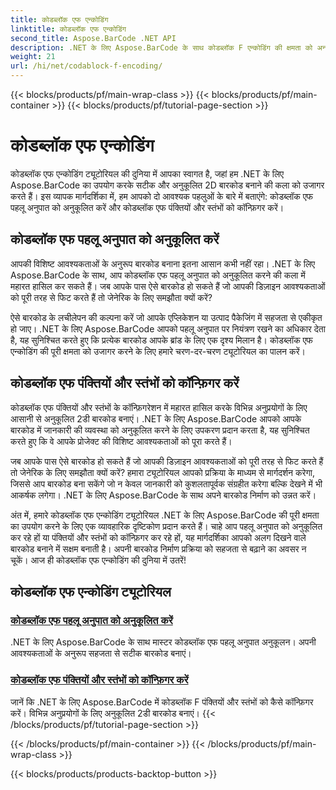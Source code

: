 ```yaml
---
title: कोडब्लॉक एफ एन्कोडिंग
linktitle: कोडब्लॉक एफ एन्कोडिंग
second_title: Aspose.BarCode .NET API
description: .NET के लिए Aspose.BarCode के साथ कोडब्लॉक F एन्कोडिंग की क्षमता को अनलॉक करें। पहलू अनुपात को अनुकूलित करें, सटीक 2डी बारकोड के लिए पंक्तियों और स्तंभों को कॉन्फ़िगर करें।
weight: 21
url: /hi/net/codablock-f-encoding/
---
```


{{< blocks/products/pf/main-wrap-class >}}
{{< blocks/products/pf/main-container >}}
{{< blocks/products/pf/tutorial-page-section >}}

# कोडब्लॉक एफ एन्कोडिंग


कोडब्लॉक एफ एन्कोडिंग ट्यूटोरियल की दुनिया में आपका स्वागत है, जहां हम .NET के लिए Aspose.BarCode का उपयोग करके सटीक और अनुकूलित 2D बारकोड बनाने की कला को उजागर करते हैं। इस व्यापक मार्गदर्शिका में, हम आपको दो आवश्यक पहलुओं के बारे में बताएंगे: कोडब्लॉक एफ पहलू अनुपात को अनुकूलित करें और कोडब्लॉक एफ पंक्तियों और स्तंभों को कॉन्फ़िगर करें।

## कोडब्लॉक एफ पहलू अनुपात को अनुकूलित करें

आपकी विशिष्ट आवश्यकताओं के अनुरूप बारकोड बनाना इतना आसान कभी नहीं रहा। .NET के लिए Aspose.BarCode के साथ, आप कोडब्लॉक एफ पहलू अनुपात को अनुकूलित करने की कला में महारत हासिल कर सकते हैं। जब आपके पास ऐसे बारकोड हो सकते हैं जो आपकी डिज़ाइन आवश्यकताओं को पूरी तरह से फिट करते हैं तो जेनेरिक के लिए समझौता क्यों करें?

ऐसे बारकोड के लचीलेपन की कल्पना करें जो आपके एप्लिकेशन या उत्पाद पैकेजिंग में सहजता से एकीकृत हो जाए। .NET के लिए Aspose.BarCode आपको पहलू अनुपात पर नियंत्रण रखने का अधिकार देता है, यह सुनिश्चित करते हुए कि प्रत्येक बारकोड आपके ब्रांड के लिए एक दृश्य मिलान है। कोडब्लॉक एफ एन्कोडिंग की पूरी क्षमता को उजागर करने के लिए हमारे चरण-दर-चरण ट्यूटोरियल का पालन करें।

## कोडब्लॉक एफ पंक्तियों और स्तंभों को कॉन्फ़िगर करें

कोडब्लॉक एफ पंक्तियों और स्तंभों के कॉन्फ़िगरेशन में महारत हासिल करके विभिन्न अनुप्रयोगों के लिए आसानी से अनुकूलित 2डी बारकोड बनाएं। .NET के लिए Aspose.BarCode आपको आपके बारकोड में जानकारी की व्यवस्था को अनुकूलित करने के लिए उपकरण प्रदान करता है, यह सुनिश्चित करते हुए कि वे आपके प्रोजेक्ट की विशिष्ट आवश्यकताओं को पूरा करते हैं।

जब आपके पास ऐसे बारकोड हो सकते हैं जो आपकी डिज़ाइन आवश्यकताओं को पूरी तरह से फिट करते हैं तो जेनेरिक के लिए समझौता क्यों करें? हमारा ट्यूटोरियल आपको प्रक्रिया के माध्यम से मार्गदर्शन करेगा, जिससे आप बारकोड बना सकेंगे जो न केवल जानकारी को कुशलतापूर्वक संग्रहीत करेगा बल्कि देखने में भी आकर्षक लगेगा। .NET के लिए Aspose.BarCode के साथ अपने बारकोड निर्माण को उन्नत करें।

अंत में, हमारे कोडब्लॉक एफ एन्कोडिंग ट्यूटोरियल .NET के लिए Aspose.BarCode की पूरी क्षमता का उपयोग करने के लिए एक व्यावहारिक दृष्टिकोण प्रदान करते हैं। चाहे आप पहलू अनुपात को अनुकूलित कर रहे हों या पंक्तियों और स्तंभों को कॉन्फ़िगर कर रहे हों, यह मार्गदर्शिका आपको अलग दिखने वाले बारकोड बनाने में सक्षम बनाती है। अपनी बारकोड निर्माण प्रक्रिया को सहजता से बढ़ाने का अवसर न चूकें। आज ही कोडब्लॉक एफ एन्कोडिंग की दुनिया में उतरें!
## कोडब्लॉक एफ एन्कोडिंग ट्यूटोरियल
### [कोडब्लॉक एफ पहलू अनुपात को अनुकूलित करें](./codablock-f-aspect-ratio-customization/)
.NET के लिए Aspose.BarCode के साथ मास्टर कोडब्लॉक एफ पहलू अनुपात अनुकूलन। अपनी आवश्यकताओं के अनुरूप सहजता से सटीक बारकोड बनाएं।
### [कोडब्लॉक एफ पंक्तियों और स्तंभों को कॉन्फ़िगर करें](./codablock-f-row-column-configuration/)
जानें कि .NET के लिए Aspose.BarCode में कोडब्लॉक F पंक्तियों और स्तंभों को कैसे कॉन्फ़िगर करें। विभिन्न अनुप्रयोगों के लिए अनुकूलित 2डी बारकोड बनाएं।
{{< /blocks/products/pf/tutorial-page-section >}}

{{< /blocks/products/pf/main-container >}}
{{< /blocks/products/pf/main-wrap-class >}}

{{< blocks/products/products-backtop-button >}}
